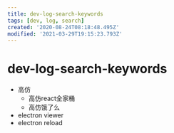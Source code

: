 ```yaml
---
title: dev-log-search-keywords
tags: [dev, log, search]
created: '2020-08-24T08:18:48.495Z'
modified: '2021-03-29T19:15:23.793Z'
---
```


# dev-log-search-keywords

- 高仿
  - 高仿react全家桶
  - 高仿饿了么
- electron viewer
- electron reload
